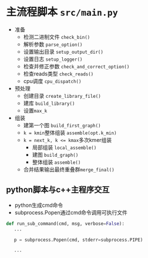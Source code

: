 # 主流程脚本 `src/main.py`

- 准备
    - 检测二进制文件 `check_bin()`
    - 解析参数 `parse_option()`
    - 设置输出目录 `setup_output_dir()`
    - 设置日志 `setup_logger()`
    - 检查并修正参数 `check_and_correct_option()`
    - 检查reads类型 `check_reads()`
    - cpu调度 `cpu_dispatch()`
- 预处理
    - 创建目录 `create_library_file()`
    - 建库 `build_library()`
    - 设置`max_k`
- 组装
    - 建第一个图 `build_first_graph()`
    - `k = kmin`整体组装 `assemble(opt.k_min)`
    - `k = next_k, k <= kmax`多次kmer组装
        - 局部组装 `local_assemble()`
        - 建图 `build_graph()`
        - 整体组装 `assemble()`
    - 合并结果输出最终重叠群`merge_final()`

## python脚本与c++主程序交互
- python生成cmd命令
- subprocess.Popen通过cmd命令调用可执行文件
 ```python
 def run_sub_command(cmd, msg, verbose=False):
    ...

    p = subprocess.Popen(cmd, stderr=subprocess.PIPE)

    ...
 ```



